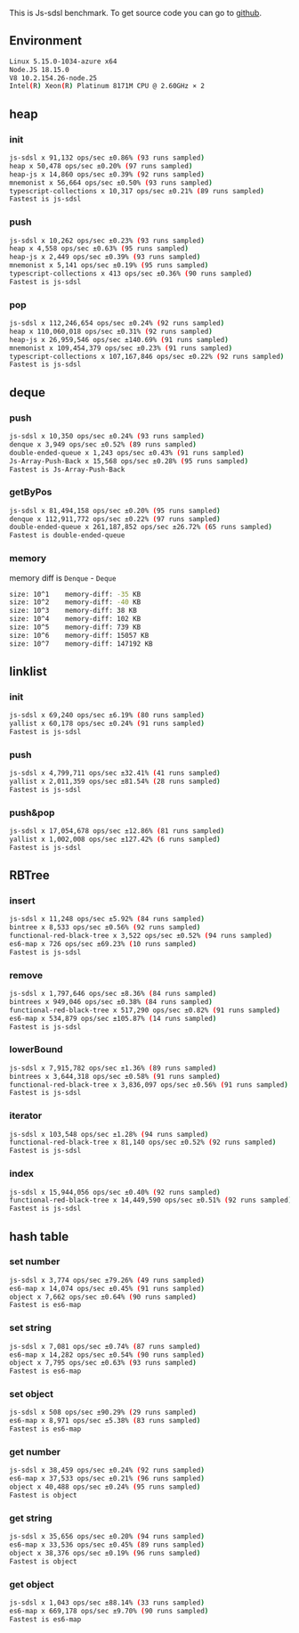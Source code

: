 This is Js-sdsl benchmark. To get source code you can go to [github](https://github.com/js-sdsl/benchmark).

## Environment

```bash
Linux 5.15.0-1034-azure x64
Node.JS 18.15.0
V8 10.2.154.26-node.25
Intel(R) Xeon(R) Platinum 8171M CPU @ 2.60GHz × 2
```

## heap

### init

```bash
js-sdsl x 91,132 ops/sec ±0.86% (93 runs sampled)
heap x 50,478 ops/sec ±0.20% (97 runs sampled)
heap-js x 14,860 ops/sec ±0.39% (92 runs sampled)
mnemonist x 56,664 ops/sec ±0.50% (93 runs sampled)
typescript-collections x 10,317 ops/sec ±0.21% (89 runs sampled)
Fastest is js-sdsl
```

### push

```bash
js-sdsl x 10,262 ops/sec ±0.23% (93 runs sampled)
heap x 4,558 ops/sec ±0.63% (95 runs sampled)
heap-js x 2,449 ops/sec ±0.39% (93 runs sampled)
mnemonist x 5,141 ops/sec ±0.19% (95 runs sampled)
typescript-collections x 413 ops/sec ±0.36% (90 runs sampled)
Fastest is js-sdsl
```

### pop

```bash
js-sdsl x 112,246,654 ops/sec ±0.24% (92 runs sampled)
heap x 110,060,018 ops/sec ±0.31% (92 runs sampled)
heap-js x 26,959,546 ops/sec ±140.69% (91 runs sampled)
mnemonist x 109,454,379 ops/sec ±0.23% (91 runs sampled)
typescript-collections x 107,167,846 ops/sec ±0.22% (92 runs sampled)
Fastest is js-sdsl
```

## deque

### push

```bash
js-sdsl x 10,350 ops/sec ±0.24% (93 runs sampled)
denque x 3,949 ops/sec ±0.52% (89 runs sampled)
double-ended-queue x 1,243 ops/sec ±0.43% (91 runs sampled)
Js-Array-Push-Back x 15,568 ops/sec ±0.28% (95 runs sampled)
Fastest is Js-Array-Push-Back
```

### getByPos

```bash
js-sdsl x 81,494,158 ops/sec ±0.20% (95 runs sampled)
denque x 112,911,772 ops/sec ±0.22% (97 runs sampled)
double-ended-queue x 261,187,852 ops/sec ±26.72% (65 runs sampled)
Fastest is double-ended-queue
```

### memory

memory diff is `Denque` - `Deque`

```bash
size: 10^1    memory-diff: -35 KB
size: 10^2    memory-diff: -40 KB
size: 10^3    memory-diff: 38 KB
size: 10^4    memory-diff: 102 KB
size: 10^5    memory-diff: 739 KB
size: 10^6    memory-diff: 15057 KB
size: 10^7    memory-diff: 147192 KB
```

## linklist

### init

```bash
js-sdsl x 69,240 ops/sec ±6.19% (80 runs sampled)
yallist x 60,178 ops/sec ±0.24% (91 runs sampled)
Fastest is js-sdsl
```

### push

```bash
js-sdsl x 4,799,711 ops/sec ±32.41% (41 runs sampled)
yallist x 2,011,359 ops/sec ±81.54% (28 runs sampled)
Fastest is js-sdsl
```

### push&pop

```bash
js-sdsl x 17,054,678 ops/sec ±12.86% (81 runs sampled)
yallist x 1,002,008 ops/sec ±127.42% (6 runs sampled)
Fastest is js-sdsl
```

## RBTree

### insert

```bash
js-sdsl x 11,248 ops/sec ±5.92% (84 runs sampled)
bintree x 8,533 ops/sec ±0.56% (92 runs sampled)
functional-red-black-tree x 3,522 ops/sec ±0.52% (94 runs sampled)
es6-map x 726 ops/sec ±69.23% (10 runs sampled)
Fastest is js-sdsl
```

### remove

```bash
js-sdsl x 1,797,646 ops/sec ±8.36% (84 runs sampled)
bintrees x 949,046 ops/sec ±0.38% (84 runs sampled)
functional-red-black-tree x 517,290 ops/sec ±0.82% (91 runs sampled)
es6-map x 534,879 ops/sec ±105.87% (14 runs sampled)
Fastest is js-sdsl
```

### lowerBound

```bash
js-sdsl x 7,915,782 ops/sec ±1.36% (89 runs sampled)
bintrees x 3,644,318 ops/sec ±0.58% (91 runs sampled)
functional-red-black-tree x 3,836,097 ops/sec ±0.56% (91 runs sampled)
Fastest is js-sdsl
```

### iterator

```bash
js-sdsl x 103,548 ops/sec ±1.28% (94 runs sampled)
functional-red-black-tree x 81,140 ops/sec ±0.52% (92 runs sampled)
Fastest is js-sdsl
```

### index

```bash
js-sdsl x 15,944,056 ops/sec ±0.40% (92 runs sampled)
functional-red-black-tree x 14,449,590 ops/sec ±0.51% (92 runs sampled)
Fastest is js-sdsl
```

## hash table

### set number

```bash
js-sdsl x 3,774 ops/sec ±79.26% (49 runs sampled)
es6-map x 14,074 ops/sec ±0.45% (91 runs sampled)
object x 7,662 ops/sec ±0.64% (90 runs sampled)
Fastest is es6-map
```

### set string

```bash
js-sdsl x 7,081 ops/sec ±0.74% (87 runs sampled)
es6-map x 14,282 ops/sec ±0.54% (90 runs sampled)
object x 7,795 ops/sec ±0.63% (93 runs sampled)
Fastest is es6-map
```

### set object

```bash
js-sdsl x 508 ops/sec ±90.29% (29 runs sampled)
es6-map x 8,971 ops/sec ±5.38% (83 runs sampled)
Fastest is es6-map
```

### get number

```bash
js-sdsl x 38,459 ops/sec ±0.24% (92 runs sampled)
es6-map x 37,533 ops/sec ±0.21% (96 runs sampled)
object x 40,488 ops/sec ±0.24% (95 runs sampled)
Fastest is object
```

### get string

```bash
js-sdsl x 35,656 ops/sec ±0.20% (94 runs sampled)
es6-map x 33,536 ops/sec ±0.45% (89 runs sampled)
object x 38,376 ops/sec ±0.19% (96 runs sampled)
Fastest is object
```

### get object

```bash
js-sdsl x 1,043 ops/sec ±88.14% (33 runs sampled)
es6-map x 669,178 ops/sec ±9.70% (90 runs sampled)
Fastest is es6-map
```
